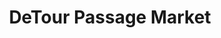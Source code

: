 ---
title: "DeTour Passage Market"
url: /de-tour-village/detour-passage-market/
shop: supermarket
---